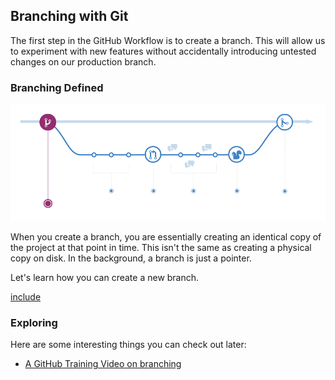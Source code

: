 ## Branching with Git

The first step in the GitHub Workflow is to create a branch. This will allow us to experiment with new features without accidentally introducing untested changes on our production branch.

### Branching Defined

![GitHub Workflow](./img/github-workflow.png)

When you create a branch, you are essentially creating an identical copy of the project at that point in time. This isn't the same as creating a physical copy on disk. In the background, a branch is just a pointer.

Let's learn how you can create a new branch.

[include](04a_activity_create_branch.md ':include')

### Exploring

Here are some interesting things you can check out later:

- [A GitHub Training Video on branching](https://youtu.be/H5GJfcp3p4Q)
